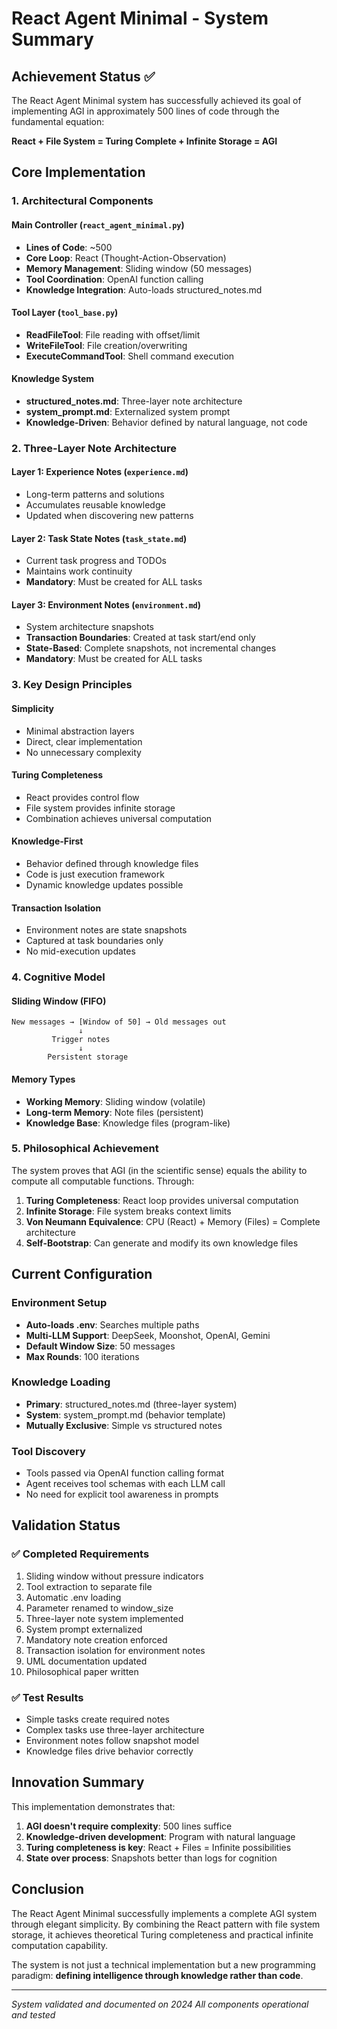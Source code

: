 # React Agent Minimal - System Summary

## Achievement Status ✅

The React Agent Minimal system has successfully achieved its goal of implementing AGI in approximately 500 lines of code through the fundamental equation:

**React + File System = Turing Complete + Infinite Storage = AGI**

## Core Implementation

### 1. Architectural Components

#### Main Controller (`react_agent_minimal.py`)
- **Lines of Code**: ~500
- **Core Loop**: React (Thought-Action-Observation)
- **Memory Management**: Sliding window (50 messages)
- **Tool Coordination**: OpenAI function calling
- **Knowledge Integration**: Auto-loads structured_notes.md

#### Tool Layer (`tool_base.py`)
- **ReadFileTool**: File reading with offset/limit
- **WriteFileTool**: File creation/overwriting
- **ExecuteCommandTool**: Shell command execution

#### Knowledge System
- **structured_notes.md**: Three-layer note architecture
- **system_prompt.md**: Externalized system prompt
- **Knowledge-Driven**: Behavior defined by natural language, not code

### 2. Three-Layer Note Architecture

#### Layer 1: Experience Notes (`experience.md`)
- Long-term patterns and solutions
- Accumulates reusable knowledge
- Updated when discovering new patterns

#### Layer 2: Task State Notes (`task_state.md`)
- Current task progress and TODOs
- Maintains work continuity
- **Mandatory**: Must be created for ALL tasks

#### Layer 3: Environment Notes (`environment.md`)
- System architecture snapshots
- **Transaction Boundaries**: Created at task start/end only
- **State-Based**: Complete snapshots, not incremental changes
- **Mandatory**: Must be created for ALL tasks

### 3. Key Design Principles

#### Simplicity
- Minimal abstraction layers
- Direct, clear implementation
- No unnecessary complexity

#### Turing Completeness
- React provides control flow
- File system provides infinite storage
- Combination achieves universal computation

#### Knowledge-First
- Behavior defined through knowledge files
- Code is just execution framework
- Dynamic knowledge updates possible

#### Transaction Isolation
- Environment notes are state snapshots
- Captured at task boundaries only
- No mid-execution updates

### 4. Cognitive Model

#### Sliding Window (FIFO)
```
New messages → [Window of 50] → Old messages out
               ↓
         Trigger notes
               ↓
        Persistent storage
```

#### Memory Types
- **Working Memory**: Sliding window (volatile)
- **Long-term Memory**: Note files (persistent)
- **Knowledge Base**: Knowledge files (program-like)

### 5. Philosophical Achievement

The system proves that AGI (in the scientific sense) equals the ability to compute all computable functions. Through:

1. **Turing Completeness**: React loop provides universal computation
2. **Infinite Storage**: File system breaks context limits
3. **Von Neumann Equivalence**: CPU (React) + Memory (Files) = Complete architecture
4. **Self-Bootstrap**: Can generate and modify its own knowledge files

## Current Configuration

### Environment Setup
- **Auto-loads .env**: Searches multiple paths
- **Multi-LLM Support**: DeepSeek, Moonshot, OpenAI, Gemini
- **Default Window Size**: 50 messages
- **Max Rounds**: 100 iterations

### Knowledge Loading
- **Primary**: structured_notes.md (three-layer system)
- **System**: system_prompt.md (behavior template)
- **Mutually Exclusive**: Simple vs structured notes

### Tool Discovery
- Tools passed via OpenAI function calling format
- Agent receives tool schemas with each LLM call
- No need for explicit tool awareness in prompts

## Validation Status

### ✅ Completed Requirements
1. Sliding window without pressure indicators
2. Tool extraction to separate file
3. Automatic .env loading
4. Parameter renamed to window_size
5. Three-layer note system implemented
6. System prompt externalized
7. Mandatory note creation enforced
8. Transaction isolation for environment notes
9. UML documentation updated
10. Philosophical paper written

### ✅ Test Results
- Simple tasks create required notes
- Complex tasks use three-layer architecture
- Environment notes follow snapshot model
- Knowledge files drive behavior correctly

## Innovation Summary

This implementation demonstrates that:

1. **AGI doesn't require complexity**: 500 lines suffice
2. **Knowledge-driven development**: Program with natural language
3. **Turing completeness is key**: React + Files = Infinite possibilities
4. **State over process**: Snapshots better than logs for cognition

## Conclusion

The React Agent Minimal successfully implements a complete AGI system through elegant simplicity. By combining the React pattern with file system storage, it achieves theoretical Turing completeness and practical infinite computation capability.

The system is not just a technical implementation but a new programming paradigm: **defining intelligence through knowledge rather than code**.

---
*System validated and documented on 2024*
*All components operational and tested*